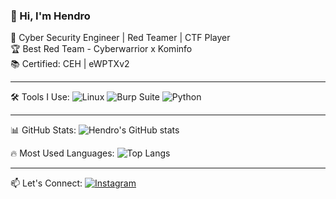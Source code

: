 ### 👋 Hi, I'm Hendro 

🚀 Cyber Security Engineer | Red Teamer | CTF Player  
🏆 Best Red Team - Cyberwarrior x Kominfo  
📚 Certified: CEH | eWPTXv2 

---

🛠️ Tools I Use:
![Linux](https://img.shields.io/badge/Linux-FCC624?style=for-the-badge&logo=linux&logoColor=black)
![Burp Suite](https://img.shields.io/badge/Burp_Suite-FF6600?style=for-the-badge&logo=burp-suite&logoColor=white)
![Python](https://img.shields.io/badge/Python-3776AB?style=for-the-badge&logo=python&logoColor=white)

---

📊 GitHub Stats:
![Hendro's GitHub stats](https://github-readme-stats.vercel.app/api?username=muhammadhendro&show_icons=true&theme=radical)

🔥 Most Used Languages:
![Top Langs](https://github-readme-stats.vercel.app/api/top-langs/?username=muhammadhendro&layout=compact&theme=radical)

---

📫 Let's Connect:
[![Instagram](https://img.shields.io/badge/@hendrojun-E4405F?style=for-the-badge&logo=instagram&logoColor=white)](https://instagram.com/hendrojun)
